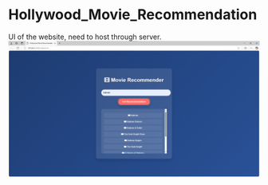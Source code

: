 # Hollywood_Movie_Recommendation
UI of the website, need to host through server.
![alt text](movie.png)
